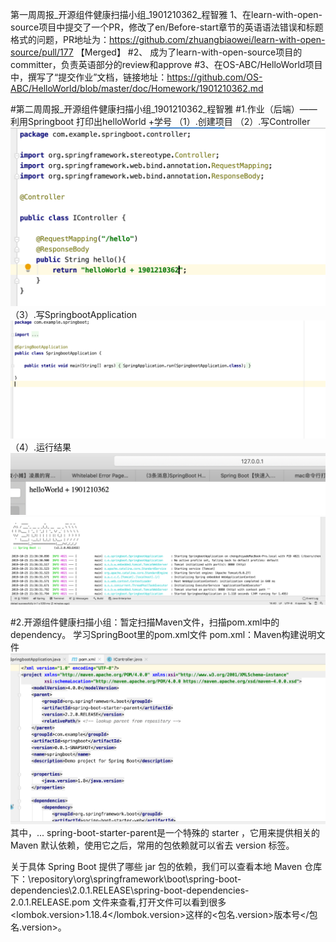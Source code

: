 
第一周周报_开源组件健康扫描小组_1901210362_程智雅
1、在learn-with-open-source项目中提交了一个PR，修改了en/Before-start章节的英语语法错误和标题格式的问题，PR地址为：https://github.com/zhuangbiaowei/learn-with-open-source/pull/177  【Merged】
#2、
成为了learn-with-open-source项目的committer，负责英语部分的review和approve
#3、在OS-ABC/HelloWorld项目中，撰写了“提交作业”文档，链接地址：https://github.com/OS-ABC/HelloWorld/blob/master/doc/Homework/1901210362.md

#第二周周报_开源组件健康扫描小组_1901210362_程智雅
#1.作业（后端）—— 利用Springboot 打印出helloWorld +学号
（1）.创建项目
（2）.写Controller
![Image text](https://github.com/change970401/learngit/blob/master/img/图片1.png)
（3）.写SpringbootApplication
![Image text](https://github.com/change970401/learngit/blob/master/img/图片2.png)
（4）.运行结果
![Image text](https://github.com/change970401/learngit/blob/master/img/图片3.png)
![Image text](https://github.com/change970401/learngit/blob/master/img/图片4.png)

#2.开源组件健康扫描小组：暂定扫描Maven文件，扫描pom.xml中的dependency。
学习SpringBoot里的pom.xml文件
pom.xml：Maven构建说明文件
![Image text](https://github.com/change970401/learngit/blob/master/img/5.png)
其中，<parent>...</parent> spring-boot-starter-parent是一个特殊的 starter ，它用来提供相关的 Maven 默认依赖，使用它之后，常用的包依赖就可以省去 version 标签。

关于具体 Spring Boot 提供了哪些 jar 包的依赖，我们可以查看本地 Maven 仓库下：\repository\org\springframework\boot\spring-boot-dependencies\2.0.1.RELEASE\spring-boot-dependencies-2.0.1.RELEASE.pom 文件来查看,打开文件可以看到很多<lombok.version>1.18.4</lombok.version>这样的<包名.version>版本号</包名.version>。
